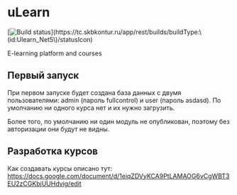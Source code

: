 uLearn
=======

[![Build status](https://tc.skbkontur.ru/app/rest/builds/buildType:\(id:Ulearn_BuildSolution\)/statusIcon)](https://tc.skbkontur.ru/app/rest/builds/buildType:\(id:Ulearn_Net5\)/statusIcon)


E-learning platform and courses


Первый запуск
------------

При первом запуске будет создана база данных с двумя пользователями: admin (пароль fullcontrol) и user (пароль asdasd).
По умолчанию ни одного курса нет и их нужно загрузить.

Более того, по умолчанию ни один модуль не опубликован, поэтому без авторизации они будут не видны.

Разработка курсов
-----------------

Как создавать курсы описано тут: https://docs.google.com/document/d/1eiqZDVyKCA9PtLAMAOG6vCgWBT3EU2zCGKbjUUHdvig/edit


